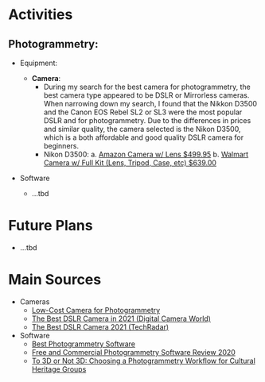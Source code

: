 # Activities

## Photogrammetry:

- Equipment:
  - **Camera**:
    - During my search for the best camera for photogrammetry, the best camera type appeared to be DSLR or Mirrorless cameras. When narrowing down my search, I found that the Nikkon D3500 and the Canon EOS Rebel SL2 or SL3 were the most popular DSLR and for photogrammetry. Due to the differences in prices and similar quality, the camera selected is the Nikon D3500, which is a both affordable and good quality DSLR camera for beginners.
    - Nikon D3500:
      a. [Amazon Camera w/ Lens $499.95](https://www.amazon.com/dp/B07GWKDLGT?tag=georiot-us-default-20&th=1&psc=1&ascsubtag=trd-us-8597858636326739000-20&geniuslink=true)
      b. [Walmart Camera w/ Full Kit (Lens, Tripod, Case, etc) $639.00](https://www.walmart.com/ip/Nikon-D3500-DSLR-Camera-with-18-55mm-VR-Lens-32GB-Card-Tripod-Case-and-More-18pc-Bundle/168666425?wmlspartner=wlpa&selectedSellerId=5323)
    
 
    
- Software
  - ...tbd

# Future Plans

- ...tbd


# Main Sources

- Cameras
  - [Low-Cost Camera for Photogrammetry](https://www.photomodeler.com/low-cost-cameras-for-photogrammetry/)
  - [The Best DSLR Camera in 2021 (Digital Camera World)](https://www.digitalcameraworld.com/buying-guides/best-dslr-camera)
  - [The Best DSLR Camera 2021 (TechRadar)](https://www.techradar.com/news/best-dslr)
- Software
  - [Best Photogrammetry Software](https://all3dp.com/1/best-photogrammetry-software/)
  - [Free and Commercial Photogrammetry Software Review 2020](https://peterfalkingham.com/2020/07/10/free-and-commercial-photogrammetry-software-review-2020/)
  - [To 3D or Not 3D: Choosing a Photogrammetry Workflow for Cultural Heritage Groups](https://core.ac.uk/download/pdf/220107531.pdf)
